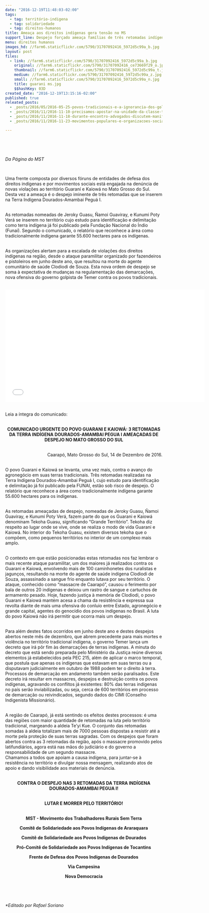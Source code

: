 ```yaml
---
date: "2016-12-19T11:48:03-02:00"
tags:
  - tag: território-indigena
  - tag: solidariedade
  - tag: direitos-humanos
title: Ameaça aos direitos indígenas gera tensão no MS
support_line: Despejo forçado ameaça famílias de três retomadas indígenas na Terra Indígena Dourados-Amambai Peguá I.
menu: direitos humanos
images_hd: //farm6.staticflickr.com/5790/31707092416_5972d5c99a_b.jpg
layout: post
files:
  - link: //farm6.staticflickr.com/5790/31707092416_5972d5c99a_b.jpg
    original: //farm6.staticflickr.com/5790/31707092416_ce73669f29_o.jpg
    thumbnail: //farm6.staticflickr.com/5790/31707092416_5972d5c99a_t.jpg
    medium: //farm6.staticflickr.com/5790/31707092416_5972d5c99a_z.jpg
    small: //farm6.staticflickr.com/5790/31707092416_5972d5c99a_n.jpg
    title: guarani ms.jpg
    $$hashKey: 03D
created_date: "2016-12-19T13:15:16-02:00"
published: true
releated_posts:
  - _posts/2016/05/2016-05-25-povos-tradicionais-e-a-ignorancia-dos-golpistas.md
  - _posts/2016/11/2016-11-10-precisamos-apostar-na-unidade-da-classe-trabalhadora-e-na-solidariedade.md
  - _posts/2016/11/2016-11-18-durante-encontro-advogados-discutem-manifestacoes-populares-e-formas-de-resistencia.md
  - _posts/2016/11/2016-11-23-movimentos-populares-e-organizacoes-sociais-protocolam-denuncia-em-orgaos-publicos-e-espacos-de-defesa-de-direitos-humanos.md

---
```

<p>&nbsp;</p>

<p>&nbsp;</p>

<p><em>Da P&aacute;gina do MST</em></p>

<p>&nbsp;</p>

<p>Uma frente composta por diversos f&oacute;runs de entidades de defesa dos direitos ind&iacute;genas e por movimentos sociais est&aacute; engajada na den&uacute;ncia de novas viola&ccedil;&otilde;es ao territ&oacute;rio Guaran&iacute; e Kaiow&aacute; no Mato Grosso do Sul. Desta vez a amea&ccedil;a &eacute; o despejo iminente de tr&ecirc;s retomadas que se inserem na Terra Ind&iacute;gena Dourados-Amambai Pegu&aacute; I.</p>

<p><br />
As retomadas nomeadas de Jeroky Guasu, &Ntilde;amoi Guaviray, e Kunumi Poty Ver&aacute; se inserem no territ&oacute;rio cujo estudo para identifica&ccedil;&atilde;o e delimita&ccedil;&atilde;o como terra ind&iacute;gena j&aacute; foi publicado pela Funda&ccedil;&atilde;o Nacional do &Iacute;ndio (Funai). Segundo o comunicado, o relat&oacute;rio que reconhece a &aacute;rea como tradicionalmente ind&iacute;gena garante 55.600 hectares para os ind&iacute;genas.</p>

<p><br />
As organiza&ccedil;&otilde;es alertam para a escalada de viola&ccedil;&otilde;es dos direitos ind&iacute;genas na regi&atilde;o, desde o ataque paramilitar organizado por fazendeiros e pistoleiros em junho deste ano, que resultou na morte do agente comunit&aacute;rio de sa&uacute;de Clodiodi de Souza. Esta nova ordem de despejo se soma &agrave; expectativa de mudan&ccedil;as na regulamenta&ccedil;&atilde;o das demarca&ccedil;&otilde;es, nova ofensiva do governo golpista de Temer contra os povos tradicionais.</p>

<p><br />
<iframe allowfullscreen="" frameborder="0" height="360" src="//www.youtube.com/embed/7cydEai17n0" width="640"></iframe></p>

<p><br />
Leia a &iacute;ntegra do comunicado:</p>

<p style="text-align: center;"><br />
<strong>COMUNICADO URGENTE DO POVO GUARANI E KAIOW&Aacute;: 3 RETOMADAS DA TERRA IND&Iacute;GENA DOURADOS-AMAMBAI PEGUA I AMEA&Ccedil;ADAS DE DESPEJO NO MATO GROSSO DO SUL</strong></p>

<p style="text-align: right;"><br />
Caarap&oacute;, Mato Grosso do Sul, 14 de Dezembro de 2016.</p>

<p><br />
O povo Guarani e Kaiow&aacute; se levanta, uma vez mais, contra o avan&ccedil;o do agroneg&oacute;cio em suas terras tradicionais. Tr&ecirc;s retomadas realizadas na Terra Ind&iacute;gena Dourados-Amambai Pegu&aacute; I, cujo estudo para identifica&ccedil;&atilde;o e delimita&ccedil;&atilde;o j&aacute; foi publicado pela FUNAI, est&atilde;o sob risco de despejo. O relat&oacute;rio que reconhece a &aacute;rea como tradicionalmente ind&iacute;gena garante 55.600 hectares para os ind&iacute;genas.</p>

<p><br />
As retomadas amea&ccedil;adas de despejo, nomeadas de Jeroky Guasu, &Ntilde;amoi Guaviray, e Kunumi Poty Ver&aacute;, fazem parte do que os Guarani e Kaiow&aacute; denominam Tekoha Guasu, significando &ldquo;Grande Territ&oacute;rio&rdquo;. Tekoha diz respeito ao lugar onde se vive, onde se realiza o modo de vida Guarani e Kaiow&aacute;. No interior do Tekoha Guasu, existem diversos tekoha que o comp&otilde;em, como pequenos territ&oacute;rios no interior de um complexo mais amplo.</p>

<p><br />
O contexto em que est&atilde;o posicionadas estas retomadas nos faz lembrar o mais recente ataque paramilitar, um dos maiores j&aacute; realizados contra os Guarani e Kaiow&aacute;, envolvendo mais de 100 caminhonetes dos ruralistas e jagun&ccedil;os, resultando na morte do agente de sa&uacute;de ind&iacute;gena Clodiodi de Souza, assassinado a sangue frio enquanto lutava por seu territ&oacute;rio. O ataque, conhecido como &ldquo;massacre de Caarap&oacute;&rdquo;, causou o ferimento por bala de outros 20 ind&iacute;genas e deixou um rastro de sangue e cartuchos de armamento pesado. Hoje, fazendo justi&ccedil;a &agrave; mem&oacute;ria de Clodiodi, o povo Guarani e Kaiow&aacute; mant&eacute;m acesa a chama da resist&ecirc;ncia e expressa sua revolta diante de mais uma ofensiva do conluio entre Estado, agroneg&oacute;cio e grande capital, agentes do genoc&iacute;dio dos povos ind&iacute;genas no Brasil. A luta do povo Kaiow&aacute; n&atilde;o ir&aacute; permitir que ocorra mais um despejo.</p>

<p><br />
Para al&eacute;m destes fatos ocorridos em junho deste ano e destes despejos abertos neste m&ecirc;s de dezembro, que abrem precedente para mais mortes e viol&ecirc;ncia no territ&oacute;rio tradicional ind&iacute;gena, o governo Temer lan&ccedil;a um decreto que ir&aacute; p&ocirc;r fim &agrave;s demarca&ccedil;&otilde;es de terras ind&iacute;genas. A minuta do decreto que est&aacute; sendo preparada pelo Minist&eacute;rio da Justi&ccedil;a re&uacute;ne diversos elementos j&aacute; estabelecidos pela PEC 215, al&eacute;m de aplicar o marco temporal, que postula que apenas os ind&iacute;genas que estavam em suas terras ou a disputavam judicialmente em outubro de 1988 podem ter o direito &agrave; terra. Processos de demarca&ccedil;&atilde;o em andamento tamb&eacute;m ser&atilde;o paralisados. Este decreto ir&aacute; resultar em massacres, despejos e destrui&ccedil;&atilde;o contra os povos ind&iacute;genas, agravando os conflitos j&aacute; existentes: 80% das terras ind&iacute;genas no pa&iacute;s ser&atilde;o inviabilizadas, ou seja, cerca de 600 territ&oacute;rios em processo de demarca&ccedil;&atilde;o ou reivindicados, segundo dados do CIMI (Conselho Indigenista Mission&aacute;rio).</p>

<p><br />
A regi&atilde;o de Caarap&oacute;, j&aacute; est&aacute; sentindo os efeitos destes processos: &eacute; uma das regi&otilde;es com maior quantidade de retomadas na luta pelo territ&oacute;rio tradicional, margeando a aldeia Te&rsquo;yi Kue. O conjunto das retomadas somadas &agrave; aldeia totalizam mais de 7000 pessoas dispostas a resistir at&eacute; a morte pela prote&ccedil;&atilde;o de suas terras sagradas. Com os despejos que foram abertos contra as 3 retomadas da regi&atilde;o, ap&oacute;s o massacre promovido pelos latifundi&aacute;rios, agora est&aacute; nas m&atilde;os do judici&aacute;rio e do governo a responsabilidade de um segundo massacre.<br />
Chamamos a todos que apoiam a causa ind&iacute;gena, para juntar-se &agrave; resist&ecirc;ncia no territ&oacute;rio e divulgar nossa mensagem, realizando atos de apoio e dando visibilidade aos materiais de den&uacute;ncia.</p>

<p style="text-align: center;"><br />
<strong>CONTRA O DESPEJO NAS 3 RETOMADAS DA TERRA IND&Iacute;GENA DOURADOS-AMAMBAI PEGUA I!</strong></p>

<p style="text-align: center;"><br />
<strong>LUTAR E MORRER PELO TERRIT&Oacute;RIO!</strong></p>

<p style="text-align: center;"><br />
<strong>MST - Movimento dos Trabalhadores Rurais Sem Terra</strong></p>

<p style="text-align: center;"><strong>Comit&ecirc; de Solidariedade aos Povos Ind&iacute;genas de Araraquara</strong></p>

<p style="text-align: center;"><strong>Comit&ecirc; de Solidariedade aos Povos Ind&iacute;genas de Dourados</strong></p>

<p style="text-align: center;"><strong>Pr&oacute;-Comit&ecirc; de Solidariedade aos Povos Ind&iacute;genas de Tocantins</strong></p>

<p style="text-align: center;"><strong>Frente de Defesa dos Povos Ind&iacute;genas de Dourados</strong></p>

<p style="text-align: center;"><strong>Via Campesina</strong></p>

<p style="text-align: center;"><strong>Nova Democracia</strong></p>

<p>&nbsp;</p>

<p>&nbsp;</p>

<p><em>*Editado por Rafael Soriano</em></p>
